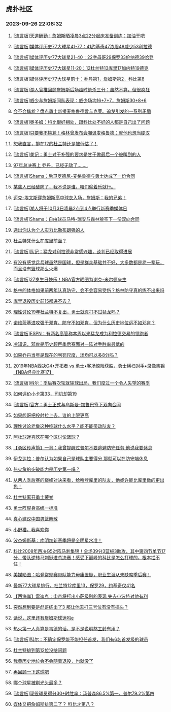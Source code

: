 ## 虎扑社区 
### 2023-09-26 22:06:32

1. [[流言板]天道酬勤！詹姆斯晒凌晨3点22分起床准备训练：加油干吧](https://bbs.hupu.com/62233332.html)

2. [[流言板]媒体评历史77大球星41-77：41约基奇47浓眉48威少53利拉德](https://bbs.hupu.com/62232860.html)

3. [[流言板]媒体评历史77大球星21-40：22字母哥29保罗33伦纳德39哈登](https://bbs.hupu.com/62232578.html)

4. [[流言板]媒体评历史77大球星11-20：12杜兰特13库里17加内特19德克](https://bbs.hupu.com/62232268.html)

5. [[流言板]媒体评历史77大球星前十：乔丹第1，詹姆斯第2，科比第8](https://bbs.hupu.com/62231100.html)

6. [[流言板]湖人官推回顾詹姆斯后场超时绝杀三分：虽然不算，但很疯狂](https://bbs.hupu.com/62228734.html)

7. [[流言板]威少与詹姆斯同队表现：威少场均16+7+7，詹姆斯30+8+6](https://bbs.hupu.com/62228448.html)

8. [会不会尴尬？盘点勇士新援麦格鲁德曾与克莱、追梦引发的一系列矛盾](https://bbs.hupu.com/62229699.html)

9. [[流言板]奥多姆：科比很好相处，跟科比处不好的人都是自己出了问题](https://bbs.hupu.com/62228339.html)

10. [[流言板]只要我不尴尬！格林曾发布会嘲讽麦格鲁德：就他也想当硬汉](https://bbs.hupu.com/62227846.html)

11. [恕我直言，排在12的杜兰特还是被低估了！](https://bbs.hupu.com/62233609.html)

12. [[流言板]美记：勇士对于补强的要求是甘于做最后一个被叫到的人](https://bbs.hupu.com/62229472.html)

13. [97年总决赛上 乔丹，已经无敌了........](https://bbs.hupu.com/62228707.html)

14. [[流言板]Shams：后卫罗德尼-麦格鲁德与勇士达成了一份合同](https://bbs.hupu.com/62226901.html)

15. [某些人已经破防了，我不说是谁，咱们偷着乐就行。](https://bbs.hupu.com/62232669.html)

16. [迈克-埃文斯穿詹姆斯高中球衣入场，詹姆斯：我的兄弟！](https://bbs.hupu.com/62230369.html)

17. [[流言板]湖人将于10月3日凌晨2点到4点举行新赛季媒体日](https://bbs.hupu.com/62227788.html)

18. [[流言板]Shams：自由球员马特-瑞安与森林狼签下一份双向合同](https://bbs.hupu.com/62235272.html)

19. [选出你认为个人实力比勒布朗强的人](https://bbs.hupu.com/62234206.html)

20. [杜兰特凭什么在库里前面？](https://bbs.hupu.com/62232607.html)

21. [[流言板]队记：猛龙对利拉德非常感兴趣，谈判已经取得进展](https://bbs.hupu.com/62226982.html)

22. [有没有感觉乒乓球虽然是国球，但是群众基础并不好，大多数都是老一辈玩，而且没有篮球那么火爆](https://bbs.hupu.com/62233446.html)

23. [[流言板]27岁生日快乐！NBA官方晒图为谢克-米尔顿庆生](https://bbs.hupu.com/62234353.html)

24. [格林的体格如果前两年认真防守，会不会容易受伤？格林防守真的练不出来吗](https://bbs.hupu.com/62232881.html)

25. [库里退役历史前15都进不去？](https://bbs.hupu.com/62233975.html)

26. [理性讨论19年杜兰特不复出，勇士就真打不过猛龙吗？](https://bbs.hupu.com/62234386.html)

27. [诺维茨基进攻强于邓肯、防守不如邓肯，但为什么历史地位远不如邓肯？](https://bbs.hupu.com/62235008.html)

28. [[流言板]ESPN：有两名高管称本周以来猛龙成为利拉德交易的领跑者](https://bbs.hupu.com/62227141.html)

29. [冷知识，邓肯是历史超巨季后赛面对一阵对手胜率最低的](https://bbs.hupu.com/62234001.html)

30. [如果乔丹当年是现在的判罚尺度，场均可以多8分吗？](https://bbs.hupu.com/62233691.html)

31. [2019年NBA西决G4•开拓者 vs 勇士•客场惊险获胜，勇士横扫对手•录像集锦【NBA经典比赛17】](https://bbs.hupu.com/62233644.html)

32. [[流言板]科尔：季后赛次轮就输球出局，我们度过一个令人失望的赛季](https://bbs.hupu.com/62229272.html)

33. [如何评价小卡第33，司机却第19](https://bbs.hupu.com/62234825.html)

34. [[流言板]官方：勇士正式与乌斯曼-加鲁巴签下双向合同](https://bbs.hupu.com/62227386.html)

35. [如果彪哥把投射拉上去，谁的上限更高](https://bbs.hupu.com/62234114.html)

36. [理性讨论老詹这种控球什么水平？能不能带动队友？](https://bbs.hupu.com/62234056.html)

37. [阿杜球迷喜欢在哪个区讨论篮球？](https://bbs.hupu.com/62234487.html)

38. [【勇区传声筒】一哥：我曾提醒过普尔不要逃避防守任务 他说我要休息](https://bbs.hupu.com/62233763.html)

39. [伊戈达拉：普尔认为如果自己是球队主要得分 那就可以在防守端休息](https://bbs.hupu.com/62233578.html)

40. [热火詹的突破能力是历史第一吗？](https://bbs.hupu.com/62232295.html)

41. [从两人季后赛的巅峰对决来看，给哈登库里的队友，他或许能比库里做的更出色！](https://bbs.hupu.com/62233807.html)

42. [杜兰特离开勇士荣誉](https://bbs.hupu.com/62233021.html)

43. [勇士阵容身高统一标准](https://bbs.hupu.com/62233416.html)

44. [真心建议中国男篮解散](https://bbs.hupu.com/62234512.html)

45. [小野猫，我喜欢你](https://bbs.hupu.com/62234517.html)

46. [波杰姆斯基：库明加新赛季将是全明星水准！](https://bbs.hupu.com/62234006.html)

47. [科比2008年西决G5对阵马刺集锦！全场39分3篮板3助攻，其中第四节单节17分，带队逆转马刺挺进总决赛！感受下巅峰的科比是怎么打球的，根本拦不住！](https://bbs.hupu.com/62227766.html)

48. [美媒晒图：哈登常规赛带队能力毋庸置疑，职业生涯从未缺席季后赛！](https://bbs.hupu.com/62233477.html)

49. [最新77大球星排行，杜兰特12库里13，保罗29，约基奇仅41名](https://bbs.hupu.com/62233421.html)

50. [【西海岸】雷迪克：申京将打出小萨级别的表现 失去小波特对他有利](https://bbs.hupu.com/62228356.html)

51. [突然想到要是彪哥练出了3 那让他去打三号位有没有搞头？](https://bbs.hupu.com/62233889.html)

52. [话说，这里还有詹姆斯球迷吗e](https://bbs.hupu.com/62233671.html)

53. [热火第一人真算是韦德的话，是不是说明熬工龄有用？](https://bbs.hupu.com/62233190.html)

54. [[流言板]科尔：不确定保罗能不能担任首发，我们有6名首发级的球员](https://bbs.hupu.com/62226880.html)

55. [杜兰特排到第12位没啥问题](https://bbs.hupu.com/62233641.html)

56. [我黄历史地位会不会随着退役，也就没了](https://bbs.hupu.com/62233874.html)

57. [再回顾一下这球吧](https://bbs.hupu.com/62233460.html)

58. [哪个球星被剃光头最多？](https://bbs.hupu.com/62233602.html)

59. [[流言板]现役球员得分30+时胜率：汤普森86.5%第一、普尔79.2%第四](https://bbs.hupu.com/62228278.html)

60. [媒体又把詹姆斯排第二了？ 科比才第八？](https://bbs.hupu.com/62233488.html)

